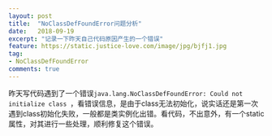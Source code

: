 ```yaml
---
layout: post
title:  "NoClassDefFoundError问题分析"
date:   2018-09-19
excerpt: "记录一下昨天自己代码原因产生的一个错误"
feature: https://static.justice-love.com/image/jpg/bjfj1.jpg
tag:
- NoClassDefFoundError
comments: true
---
```


昨天写代码遇到了一个错误`java.lang.NoClassDefFoundError: Could not initialize class `，看错误信息，是由于class无法初始化，说实话还是第一次遇到class初始化失败，一般都是类实例化出错。看代码，不出意外，有一个static属性，对其进行一些处理，顺利修复这个错误。

